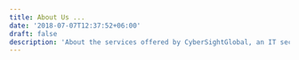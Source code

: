 ```yaml
---
title: About Us ...
date: '2018-07-07T12:37:52+06:00'
draft: false
description: 'About the services offered by CyberSightGlobal, an IT security consultnacy in '
---
```

